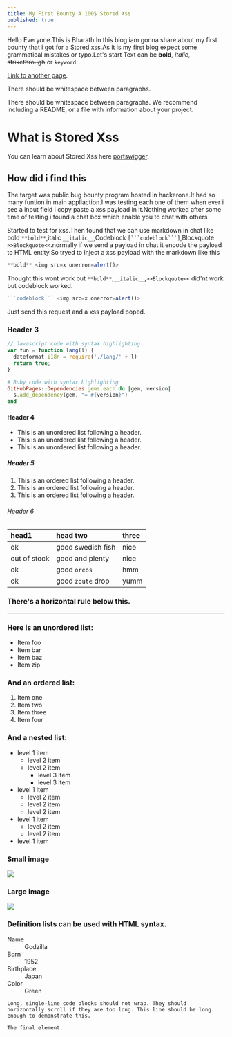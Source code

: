 ```yaml
---
title: My First Bounty A 100$ Stored Xss 
published: true
---
```


Hello Everyone.This is Bharath.In this blog iam gonna share about my first bounty that i got for a Stored xss.As it is my first blog expect some grammatical mistakes or typo.Let's start
Text can be **bold**, _italic_, ~~strikethrough~~ or `keyword`.

[Link to another page](another-page).

There should be whitespace between paragraphs.

There should be whitespace between paragraphs. We recommend including a README, or a file with information about your project.

# [](#header-1)What is Stored Xss

You can learn about Stored Xss here
[portswigger](https://portswigger.net/web-security/cross-site-scripting/stored).


## [](#header-1)How did i find this

The target was public bug bounty program hosted in hackerone.It had so many funtion in main appliaction.I was testing each one of them when ever i see a input field i copy paste a xss payload in it.Nothing worked after some time of testing i found a chat box which enable you to chat with others

Started to test for xss.Then found that we can use markdown in chat like bold `**bold**`,italic `__italic__`,Codeblock `[```codeblock```]`,Blockquote `>>Blockquote<<`.normally if we send a payload in chat it encode the payload to HTML entity.So tryed to inject a xss payload with the markdown like this
```js
**bold** <img src=x onerror=alert()>
```
Thought this wont work but `**bold**`,`__italic__`,`>>Blockquote<<` did'nt work but codeblock worked.
```js
```codeblock``` <img src=x onerror=alert()>
```
Just send this request and a xss payload poped.



### [](#header-3)Header 3

```js
// Javascript code with syntax highlighting.
var fun = function lang(l) {
  dateformat.i18n = require('./lang/' + l)
  return true;
}
```

```ruby
# Ruby code with syntax highlighting
GitHubPages::Dependencies.gems.each do |gem, version|
  s.add_dependency(gem, "= #{version}")
end
```

#### [](#header-4)Header 4

*   This is an unordered list following a header.
*   This is an unordered list following a header.
*   This is an unordered list following a header.

##### [](#header-5)Header 5

1.  This is an ordered list following a header.
2.  This is an ordered list following a header.
3.  This is an ordered list following a header.

###### [](#header-6)Header 6

| head1        | head two          | three |
|:-------------|:------------------|:------|
| ok           | good swedish fish | nice  |
| out of stock | good and plenty   | nice  |
| ok           | good `oreos`      | hmm   |
| ok           | good `zoute` drop | yumm  |

### There's a horizontal rule below this.

* * *

### Here is an unordered list:

*   Item foo
*   Item bar
*   Item baz
*   Item zip

### And an ordered list:

1.  Item one
1.  Item two
1.  Item three
1.  Item four

### And a nested list:

- level 1 item
  - level 2 item
  - level 2 item
    - level 3 item
    - level 3 item
- level 1 item
  - level 2 item
  - level 2 item
  - level 2 item
- level 1 item
  - level 2 item
  - level 2 item
- level 1 item

### Small image

![](https://assets-cdn.github.com/images/icons/emoji/octocat.png)

### Large image

![](https://guides.github.com/activities/hello-world/branching.png)


### Definition lists can be used with HTML syntax.

<dl>
<dt>Name</dt>
<dd>Godzilla</dd>
<dt>Born</dt>
<dd>1952</dd>
<dt>Birthplace</dt>
<dd>Japan</dd>
<dt>Color</dt>
<dd>Green</dd>
</dl>

```
Long, single-line code blocks should not wrap. They should horizontally scroll if they are too long. This line should be long enough to demonstrate this.
```

```
The final element.
```
